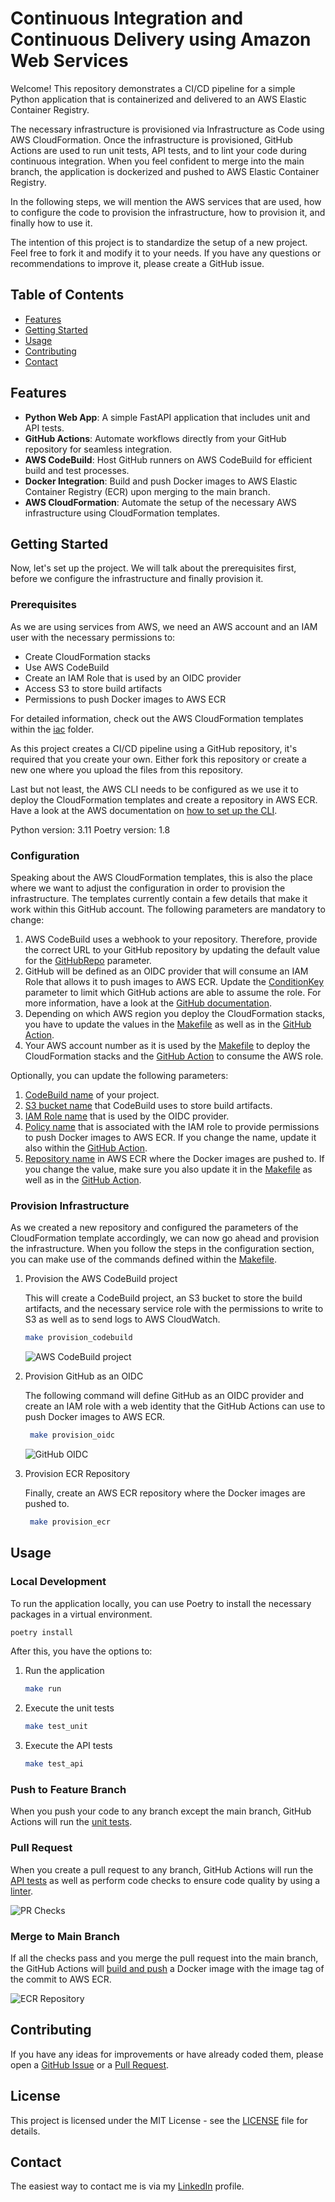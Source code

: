 # Continuous Integration and Continuous Delivery using Amazon Web Services

Welcome! This repository demonstrates a CI/CD pipeline for a simple Python application that is containerized and delivered to an AWS Elastic Container Registry.

The necessary infrastructure is provisioned via Infrastructure as Code using AWS CloudFormation. Once the infrastructure is provisioned, GitHub Actions are used to run unit tests, API tests, and to lint your code during continuous integration. When you feel confident to merge into the main branch, the application is dockerized and pushed to AWS Elastic Container Registry.

In the following steps, we will mention the AWS services that are used, how to configure the code to provision the infrastructure, how to provision it, and finally how to use it.

The intention of this project is to standardize the setup of a new project. Feel free to fork it and modify it to your needs. If you have any questions or recommendations to improve it, please create a GitHub issue.

## Table of Contents

- [Features](#features)
- [Getting Started](#getting-started)
- [Usage](#usage)
- [Contributing](#contributing)
- [Contact](#contact)

## Features

- **Python Web App**: A simple FastAPI application that includes unit and API tests.
- **GitHub Actions**: Automate workflows directly from your GitHub repository for seamless integration.
- **AWS CodeBuild**: Host GitHub runners on AWS CodeBuild for efficient build and test processes.
- **Docker Integration**: Build and push Docker images to AWS Elastic Container Registry (ECR) upon merging to the main branch.
- **AWS CloudFormation**: Automate the setup of the necessary AWS infrastructure using CloudFormation templates.

## Getting Started

Now, let's set up the project. We will talk about the prerequisites first, before we configure the infrastructure and finally provision it.

### Prerequisites

As we are using services from AWS, we need an AWS account and an IAM user with the necessary permissions to:

- Create CloudFormation stacks
- Use AWS CodeBuild
- Create an IAM Role that is used by an OIDC provider
- Access S3 to store build artifacts
- Permissions to push Docker images to AWS ECR

For detailed information, check out the AWS CloudFormation templates within the [iac](iac) folder.

As this project creates a CI/CD pipeline using a GitHub repository, it's required that you create your own. Either fork this repository or create a new one where you upload the files from this repository.

Last but not least, the AWS CLI needs to be configured as we use it to deploy the CloudFormation templates and create a repository in AWS ECR. Have a look at the AWS documentation on [how to set up the CLI](https://docs.aws.amazon.com/cli/latest/userguide/getting-started-quickstart.html).

Python version: 3.11
Poetry version: 1.8

### Configuration

Speaking about the AWS CloudFormation templates, this is also the place where we want to adjust the configuration in order to provision the infrastructure.
The templates currently contain a few details that make it work within this GitHub account. The following parameters are mandatory to change:

1. AWS CodeBuild uses a webhook to your repository. Therefore, provide the correct URL to your GitHub repository by updating the default value for the [GitHubRepo](iac/codebuild_project.yml#L13) parameter.
2. GitHub will be defined as an OIDC provider that will consume an IAM Role that allows it to push images to AWS ECR. Update the [ConditionKey](iac/github_oidc.yml#L5) parameter to limit which GitHub actions are able to assume the role. For more information, have a look at the [GitHub documentation](https://docs.github.com/en/actions/deployment/security-hardening-your-deployments/configuring-openid-connect-in-amazon-web-services).
3. Depending on which AWS region you deploy the CloudFormation stacks, you have to update the values in the [Makefile](Makefile#L4) as well as in the [GitHub Action](.github/workflows/build_and_push.yml#L9).
4. Your AWS account number as it is used by the [Makefile](Makefile#L5) to deploy the CloudFormation stacks and the [GitHub Action](.github/workflows/build_and_push.yml#L24) to consume the AWS role.

Optionally, you can update the following parameters:

1. [CodeBuild name](iac/codebuild_project.yml#L9) of your project.
2. [S3 bucket name](iac/codebuild_project.yml#L5) that CodeBuild uses to store build artifacts.
3. [IAM Role name](iac/github_oidc.yml#L9) that is used by the OIDC provider.
4. [Policy name](iac/github_oidc.yml#L13) that is associated with the IAM role to provide permissions to push Docker images to AWS ECR. If you change the name, update it also within the [GitHub Action](.github/workflows/build_and_push.yml#L24).
5. [Repository name](iac/ecr_repository.yml#L6) in AWS ECR where the Docker images are pushed to. If you change the value, make sure you also update it in the [Makefile](Makefile#L2) as well as in the [GitHub Action](.github/workflows/build_and_push.yml#L32).

### Provision Infrastructure

As we created a new repository and configured the parameters of the CloudFormation template accordingly, we can now go ahead and provision the infrastructure. When you follow the steps in the configuration section, you can make use of the commands defined within the [Makefile](Makefile).

1. Provision the AWS CodeBuild project

    This will create a CodeBuild project, an S3 bucket to store the build artifacts, and the necessary service role with the permissions to write to S3 as well as to send logs to AWS CloudWatch.

    ```bash
    make provision_codebuild
    ```

    ![AWS CodeBuild project](docs/codebuild_project.png)

2. Provision GitHub as an OIDC

    The following command will define GitHub as an OIDC provider and create an IAM role with a web identity that the GitHub Actions can use to push Docker images to AWS ECR.

   ```bash
    make provision_oidc
    ```

    ![GitHub OIDC](docs/github_oidc.png)

3. Provision ECR Repository
  
    Finally, create an AWS ECR repository where the Docker images are pushed to.

   ```bash
    make provision_ecr
    ```

## Usage

### Local Development

To run the application locally, you can use Poetry to install the necessary packages in a virtual environment.

```bash
poetry install
```

After this, you have the options to:

1. Run the application

    ```bash
    make run
    ```

2. Execute the unit tests

    ```bash
    make test_unit
    ```

3. Execute the API tests

    ```bash
    make test_api
    ```

### Push to Feature Branch

When you push your code to any branch except the main branch, GitHub Actions will run the [unit tests](.github/workflows/test_unit.yml).

### Pull Request

When you create a pull request to any branch, GitHub Actions will run the [API tests](.github/workflows/test_api.yml) as well as perform code checks to ensure code quality by using a [linter](.github/workflows/super_linter.yml).

![PR Checks](docs/pr_checks.png)

### Merge to Main Branch

If all the checks pass and you merge the pull request into the main branch, the GitHub Actions will [build and push](.github/workflows/build_and_push.yml) a Docker image with the image tag of the commit to AWS ECR.

![ECR Repository](docs/ecr_screenshot.png)

## Contributing

If you have any ideas for improvements or have already coded them, please open a [GitHub Issue](issues) or a [Pull Request](pulls).

## License

This project is licensed under the MIT License - see the [LICENSE](LICENSE) file for details.

## Contact

The easiest way to contact me is via my [LinkedIn](https://www.linkedin.com/in/christian-dienbauer/) profile.
